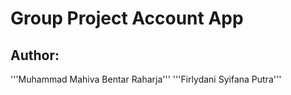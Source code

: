 # Group Project Account App

## Author:

'''Muhammad Mahiva Bentar Raharja'''
'''Firlydani Syifana Putra'''
